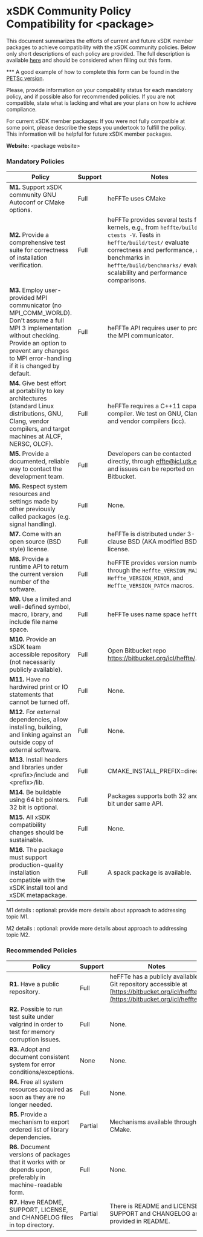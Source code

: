 # xSDK Community Policy Compatibility for \<package\>

This document summarizes the efforts of current and future xSDK member packages to achieve compatibility with the xSDK community policies. Below only short descriptions of each policy are provided. The full description is available [here](https://github.com/xsdk-project/xsdk-community-policies)
and should be considered when filling out this form.

*** A good example of how to complete this form can be found in the [PETSc version](https://github.com/xsdk-project/xsdk-policy-compatibility/blob/master/petsc-policy-compatibility.md).

Please, provide information on your compability status for each mandatory policy, and if possible also for recommended policies.
If you are not compatible, state what is lacking and what are your plans on how to achieve compliance.

For current xSDK member packages: If you were not fully compatible at some point, please describe the steps you undertook to fulfill the policy. This information will be helpful for future xSDK member packages.

**Website:** \<package website\>

### Mandatory Policies

| Policy                 |Support| Notes                   |
|------------------------|-------|-------------------------|
|**M1.** Support xSDK community GNU Autoconf or CMake options. |Full| heFFTe uses CMake |
|**M2.** Provide a comprehensive test suite for correctness of installation verification. |Full| heFFTe provides several tests for all kernels, e.g., from `heffte/build` run `ctests -V`. Tests in `heffte/build/test/` evaluate correctness and performance, and benchmarks in `heffte/build/benchmarks/` evaluate scalability and performance comparisons.|
|**M3.** Employ user-provided MPI communicator (no MPI_COMM_WORLD). Don't assume a full MPI 3 implementation without checking. Provide an option to prevent any changes to MPI error-handling if it is changed by default. |Full| heFFTe API requires user to provide the MPI communicator. |
|**M4.** Give best effort at portability to key architectures (standard Linux distributions, GNU, Clang, vendor compilers, and target machines at ALCF, NERSC, OLCF). |Full| heFFTe requires a C++11 capable compiler. We test on GNU, Clang, and vendor compilers (icc). |
|**M5.** Provide a documented, reliable way to contact the development team. |Full| Developers can be contacted directly, through effte@icl.utk.edu, and issues can be reported on Bitbucket. |
|**M6.** Respect system resources and settings made by other previously called packages (e.g. signal handling). |Full| None. |
|**M7.** Come with an open source (BSD style) license. |Full| heFFTe is distributed under 3-clause BSD (AKA modified BSD) license. |
|**M8.** Provide a runtime API to return the current version number of the software. |Full| heFFTE provides version number through the `Heffte_VERSION_MAJOR`, `Heffte_VERSION_MINOR`, and `Heffte_VERSION_PATCH` macros. |
|**M9.** Use a limited and well-defined symbol, macro, library, and include file name space. |Full| heFFTe uses name space `heffte`. |
|**M10.** Provide an xSDK team accessible repository (not necessarily publicly available). |Full| Open Bitbucket repo https://bitbucket.org/icl/heffte/. |
|**M11.** Have no hardwired print or IO statements that cannot be turned off. |Full| None. |
|**M12.** For external dependencies, allow installing, building, and linking against an outside copy of external software. |Full| None. |
|**M13.** Install headers and libraries under \<prefix\>/include and \<prefix\>/lib. |Full| CMAKE_INSTALL_PREFIX=directory. |
|**M14.** Be buildable using 64 bit pointers. 32 bit is optional. |Full| Packages supports both 32 and 64 bit under same API. |
|**M15.** All xSDK compatibility changes should be sustainable. |Full| None. |
|**M16.** The package must support production-quality installation compatible with the xSDK install tool and xSDK metapackage. |Full| A spack package is available. |

M1 details <a id="m1-details"></a>: optional: provide more details about approach to addressing topic M1.

M2 details <a id="m2-details"></a>: optional: provide more details about approach to addressing topic M2.

### Recommended Policies

| Policy                 |Support| Notes                   |
|------------------------|-------|-------------------------|
|**R1.** Have a public repository. |Full| heFFTe has a publicly available Git repository accessible at [https://bitbucket.org/icl/heffte/](https://bitbucket.org/icl/heffte/). |
|**R2.** Possible to run test suite under valgrind in order to test for memory corruption issues. |Full| None. |
|**R3.** Adopt and document consistent system for error conditions/exceptions. |None| None. |
|**R4.** Free all system resources acquired as soon as they are no longer needed. |Full| None. |
|**R5.** Provide a mechanism to export ordered list of library dependencies. |Partial| Mechanisms available through CMake. |
|**R6.** Document versions of packages that it works with or depends upon, preferably in machine-readable form.  |Full| None. |
|**R7.** Have README, SUPPORT, LICENSE, and CHANGELOG files in top directory.  |Partial| There is README and LICENSE. SUPPORT and CHANGELOG are provided in README. |
